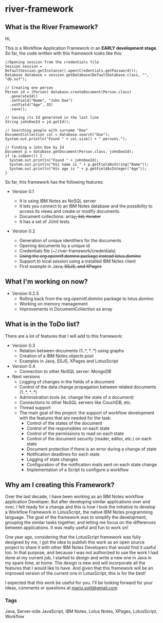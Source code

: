 # river-framework

## What is the River Framework?

Hi, 

This is a Workflow Application Framework in an **EARLY development stage**. So far, the code written with this framework looks like this:

    //Opening session from the credentials file
    Session session = DefaultSession.getInstance().open(Credentials.getPassword());
    Database database = session.getDatabase(DefaultDatabase.class, "", "db.nsf");
    
    // Creating one person
    Person jd = (Person) database.createDocument(Person.class)
      .generateId()
      .setField("Name", "John Doe")
      .setField("Age", 35)
      .save();
    
    // Saving its Id generated in the last line
    String johnDoeId = jd.getId();
    
    // Searching people with surname "Doe"				
    DocumentCollection col = database.search("Doe");
    System.out.println("Found " + col.size() + " persons.");
		
    // Finding a John Doe by Id
    Document p = database.getDocument(Person.class, johnDoeId);
    if (p.isOpen()) {
      System.out.println("Found " + johnDoeId);
      System.out.println("His name is " + p.getFieldAsString("Name"));
      System.out.println("His age is " + p.getFieldAsInteger("Age"));
    } 

So far, this framework has the following features: 

- Version 0.1
  - It is using IBM Notes as NoSQL server
  - It lets you connect to an IBM Notes database and the possibility to access its views and create or modify documents.
  - Document collections: array~~, list, iterator~~
  - It has a set of JUnit tests

- Version 0.2
  - Generation of unique identifiers for the documents
  - Opening documents by a unique id
  - Credentials file (~/.river-framework/credentials)
  - ~~Using the org.openntf.domino package instead lotus.domino~~
  - Support to local session using a installed IBM Notes client 
  - First example in Java~~, SSJS, and XPages~~

## What I'm working on now?

- Version 0.2.5
  - Rolling back from the org.openntf.domino package to lotus.domino
  - Working on memory management
  - Improvements in DocumentCollection as array

## What is in the ToDo list?

There are a lot of features that I will add to this framework:

- Version 0.3
  - Relation between documents (1..\*, \*..\*) using graphs
  - Creation of a IBM Notes objects pool
  - Examples in Java, SSJS, XPages and LotusScript
- Version 0.4
  - Connection to other NoSQL server: MongoDB
- Next versions
  - Logging of changes in the fields of a document
  - Control of the data change propagation between related documents (1..\*, \*..\*)
  - Administration tools (ie. change the state of a document)
  - Connections to other NoSQL servers like CouchDB, etc.
  - Thread support
  - The main goal of the project: the support of workflow development with the features that are needed for the task:
    - Control of the states of the document
    - Control of the responsibles on each state
    - Control of the permissions to read on each state
    - Control of the document security (reader, editor, etc.) on each state
    - Document protection if there is an error during a change of state
    - Notification deadlines for each state
    - Logging of state changes
    - Configuration of the notification mails sent on each state change
    - Implementation of a Script to configure a workflow
  

## Why am I creating this Framework?

Over the last decade, I have been working as an IBM Notes workflow application Developer. But after developing similar applications over and over, I felt ready for a change and this is how I took the initiative to develop a Workflow Framework in LotusScript, the native IBM Notes programming language. The goal of the framework was to simplify the development, grouping the similar tasks together, and letting me focus on the differences between applications. It was really useful and fun to work on!

One year ago, considering that the LotusScript framework was fully designed by me, I got the idea to publish this work as an open source project to share it with other IBM Notes Developers that would find it useful too. In that purpose, and because I was not authorized to use the work I had done at my current job, I started to design and write a new one in Java in my spare time, at home. The design is new and will incorporate all the features that I would like to have. And given that this framework will be an improved version of the current one in LotusScript, this is for the best!

I expected that this work be useful for you. I'll be looking forward for your ideas, comments or questions at mario.sotil@gmail.com


### Tags

Java, Server-side JavaScript, IBM Notes, Lotus Notes, XPages, LotusScript, Workflow




